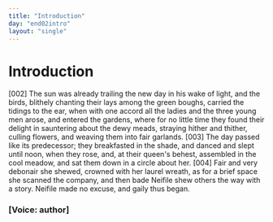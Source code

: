 ```yaml
---
title: "Introduction"
day: "end02intro"
layout: "single"
---
```

<div id="d02intro" type="introduction" who="author">
 <h1>
  Introduction
 </h1>
 <p>
  <a name="p02980002">
   [002]
  </a>
  The
  sun was already trailing the new day in his
      wake of light,
 and the birds, blithely chanting their lays among the green boughs,
 carried the tidings to the ear, when with one accord all the ladies and
 the three young men arose, and entered the gardens, where for no
 little time they found their delight in sauntering about the dewy
 meads, straying hither and thither, culling flowers, and weaving them
      into fair garlands.
  <a name="p02980003">
   [003]
  </a>
  The day passed like its predecessor;
      they breakfasted
 in the shade, and danced and slept until noon, when they rose,
 and, at their queen's behest, assembled in the cool meadow, and sat
      them down in a circle about her.
  <a name="p02980004">
   [004]
  </a>
  Fair and very debonair she shewed,
 crowned with her laurel wreath, as for a brief space she scanned the
 company, and then bade Neifile shew others the way with a story.
 Neifile made no excuse, and gaily thus began.
 </p>
 <p>
  <h3>
   [Voice: author]
  </h3>
 </p>
</div>